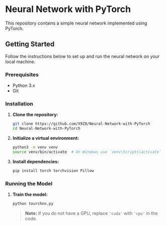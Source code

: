 # Neural Network with PyTorch

This repository contains a simple neural network implemented using PyTorch.

## Getting Started

Follow the instructions below to set up and run the neural network on your local machine.

### Prerequisites

- Python 3.x
- Git

### Installation

1. **Clone the repository:**

   ```sh
   git clone https://github.com/X9Z0/Neural-Network-with-PyTorch
   cd Neural-Network-with-PyTorch
   ```

2. **Initialize a virtual environment:**

   ```sh
   python3 -m venv venv
   source venv/bin/activate  # On Windows use `venv\Scripts\activate`
   ```

3. **Install dependencies:**

   ```sh
   pip install torch torchvision Pillow
   ```

### Running the Model

1. **Train the model:**

   ```sh
   python tourchnn.py
   ```

   > **Note:** If you do not have a GPU, replace `'cuda'` with `'cpu'` in the code.
